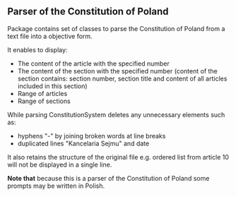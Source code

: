 ## Parser of the Constitution of Poland

Package contains set of classes to parse the Constitution of Poland from a text file into a objective form.

It enables to display:
- The content of the article with the specified number
- The content of the section with the specified number (content of the section contains: section number, section title and content of all articles included in this section)
- Range of articles
- Range of sections

While parsing ConstitutionSystem deletes any unnecessary elements such as:
- hyphens "-" by joining broken words at line breaks
- duplicated lines "Kancelaria Sejmu" and date

It also retains the structure of the original file e.g. ordered list from article 10 will not be displayed in a single line.

**Note that** because this is a parser of the Constitution of Poland some prompts may be written in Polish.
